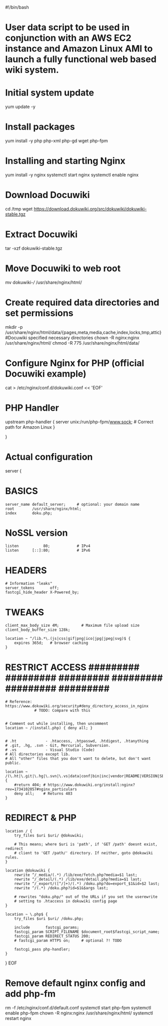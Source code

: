 #!/bin/bash

# User data script to be used in conjunction with an AWS EC2 instance and Amazon Linux AMI to launch a fully functional web based wiki system. 

# Initial system update
yum update -y

# Install packages
yum install -y php php-xml php-gd wget php-fpm

# Installing and starting Nginx  
yum install -y nginx
systemctl start nginx
systemctl enable nginx

# Download Docuwiki
cd /tmp
wget https://download.dokuwiki.org/src/dokuwiki/dokuwiki-stable.tgz

# Extract Docuwiki
tar -xzf dokuwiki-stable.tgz

# Move Docuwiki to web root
mv dokuwiki-*/* /usr/share/nginx/html/

# Create required data directories and set permissions
mkdir -p /usr/share/nginx/html/data/{pages,meta,media,cache,index,locks,tmp,attic}     #Docuwiki specified necessary directories
chown -R nginx:nginx /usr/share/nginx/html/
chmod -R 775 /usr/share/nginx/html/data/

# Configure Nginx for PHP (official Docuwiki example)
cat > /etc/nginx/conf.d/dokuwiki.conf << 'EOF'
 
# PHP Handler
upstream php-handler {
    server unix:/run/php-fpm/www.sock;        # Correct path for Amazon Linux
}
 
}
 
# Actual configuration
server {
 
# BASICS 
    server_name default_server;     # optional: your domain name
    root        /usr/share/nginx/html;
    index       doku.php;
 
# NoSSL version 
    listen           80;            # IPv4
    listen      [::]:80;            # IPv6
 
# HEADERS 
    # Information "leaks"
    server_tokens       off;
    fastcgi_hide_header X-Powered_by;
 
# TWEAKS 
 
    client_max_body_size 4M;          # Maximum file upload size
    client_body_buffer_size 128k;
 
    location ~ ^/lib.*\.(js|css|gif|png|ico|jpg|jpeg|svg)$ {
        expires 365d;   # browser caching
    }
 
 
# RESTRICT ACCESS ######### ######### ######### ######### ######### ######### ##
    # Reference: https://www.dokuwiki.org/security#deny_directory_access_in_nginx
                 # TODO: Compare with this
 
 
    # Comment out while installing, then uncomment
    location ~ /(install.php) { deny all; }
 
 
    # .ht             - .htaccess, .htpasswd, .htdigest, .htanything
    # .git, .hg, .svn - Git, Mercurial, Subversion.
    # .vs             - Visual Studio (Code)
    # All directories except lib.
    # All "other" files that you don't want to delete, but don't want public.
 
    location ~ /(\.ht|\.git|\.hg|\.svn|\.vs|data|conf|bin|inc|vendor|README|VERSION|SECURITY.md|COPYING|composer.json|composer.lock) {
        #return 404; # https://www.dokuwiki.org/install:nginx?rev=1734102057#nginx_particulars
        deny all;    # Returns 403
    }
 
 
# REDIRECT & PHP    
 
    location / {
        try_files $uri $uri/ @dokuwiki;
 
        # This means; where $uri is 'path', if 'GET /path' doesnt exist, redirect
        # client to 'GET /path/' directory. If neither, goto @dokuwiki rules.
    }
 
    location @dokuwiki {
        rewrite ^/_media/(.*) /lib/exe/fetch.php?media=$1 last;
        rewrite ^/_detail/(.*) /lib/exe/detail.php?media=$1 last;
        rewrite ^/_export/([^/]+)/(.*) /doku.php?do=export_$1&id=$2 last;
        rewrite ^/(.*) /doku.php?id=$1&$args last;
 
        # rewrites "doku.php/" out of the URLs if you set the userewrite
        # setting to .htaccess in dokuwiki config page
    }
 
    location ~ \.php$ {
        try_files $uri $uri/ /doku.php;
 
        include       fastcgi_params;
        fastcgi_param SCRIPT_FILENAME $document_root$fastcgi_script_name;
        fastcgi_param REDIRECT_STATUS 200;
        # fastcgi_param HTTPS on;     # optional ?! TODO
 
        fastcgi_pass php-handler;
    }
}
EOF

# Remove default nginx config and add php-fm
rm -f /etc/nginx/conf.d/default.conf
systemctl start php-fpm
systemctl enable php-fpm
chown -R nginx:nginx /usr/share/nginx/html/
systemctl restart nginx

